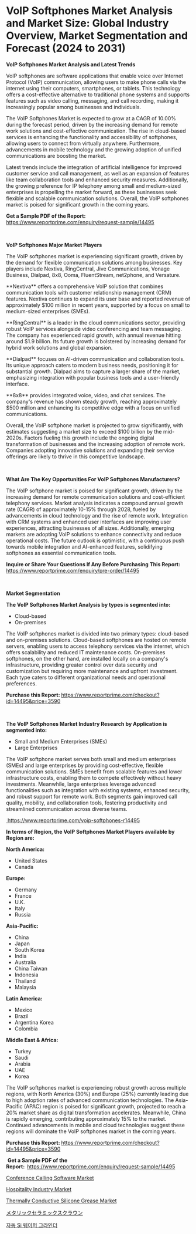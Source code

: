 <p><h1>VoIP Softphones Market Analysis and Market Size: Global Industry Overview, Market Segmentation and Forecast (2024 to 2031)</h1></p><p><strong>VoIP Softphones Market Analysis and Latest Trends</strong></p>
<p><p>VoIP softphones are software applications that enable voice over Internet Protocol (VoIP) communication, allowing users to make phone calls via the internet using their computers, smartphones, or tablets. This technology offers a cost-effective alternative to traditional phone systems and supports features such as video calling, messaging, and call recording, making it increasingly popular among businesses and individuals.</p><p>The VoIP Softphones Market is expected to grow at a CAGR of 10.00% during the forecast period, driven by the increasing demand for remote work solutions and cost-effective communication. The rise in cloud-based services is enhancing the functionality and accessibility of softphones, allowing users to connect from virtually anywhere. Furthermore, advancements in mobile technology and the growing adoption of unified communications are boosting the market. </p><p>Latest trends include the integration of artificial intelligence for improved customer service and call management, as well as an expansion of features like team collaboration tools and enhanced security measures. Additionally, the growing preference for IP telephony among small and medium-sized enterprises is propelling the market forward, as these businesses seek flexible and scalable communication solutions. Overall, the VoIP softphones market is poised for significant growth in the coming years.</p></p>
<p><strong>Get a Sample PDF of the Report:&nbsp;</strong> <a href="https://www.reportprime.com/enquiry/request-sample/14495">https://www.reportprime.com/enquiry/request-sample/14495</a></p>
<p>&nbsp;</p>
<p><strong>VoIP Softphones Major Market Players</strong></p>
<p><p>The VoIP softphones market is experiencing significant growth, driven by the demand for flexible communication solutions among businesses. Key players include Nextiva, RingCentral, Jive Communications, Vonage Business, Dialpad, 8x8, Ooma, FluentStream, net2phone, and Versature.</p><p>**Nextiva** offers a comprehensive VoIP solution that combines communication tools with customer relationship management (CRM) features. Nextiva continues to expand its user base and reported revenue of approximately $100 million in recent years, supported by a focus on small to medium-sized enterprises (SMEs).</p><p>**RingCentral** is a leader in the cloud communications sector, providing robust VoIP services alongside video conferencing and team messaging. The company has experienced rapid growth, with annual revenue hitting around $1.9 billion. Its future growth is bolstered by increasing demand for hybrid work solutions and global expansion.</p><p>**Dialpad** focuses on AI-driven communication and collaboration tools. Its unique approach caters to modern business needs, positioning it for substantial growth. Dialpad aims to capture a larger share of the market, emphasizing integration with popular business tools and a user-friendly interface.</p><p>**8x8** provides integrated voice, video, and chat services. The company's revenue has shown steady growth, reaching approximately $500 million and enhancing its competitive edge with a focus on unified communications.</p><p>Overall, the VoIP softphone market is projected to grow significantly, with estimates suggesting a market size to exceed $100 billion by the mid-2020s. Factors fueling this growth include the ongoing digital transformation of businesses and the increasing adoption of remote work. Companies adopting innovative solutions and expanding their service offerings are likely to thrive in this competitive landscape.</p></p>
<p>&nbsp;</p>
<p><strong>What Are The Key Opportunities For VoIP Softphones Manufacturers?</strong></p>
<p><p>The VoIP softphone market is poised for significant growth, driven by the increasing demand for remote communication solutions and cost-efficient telephony services. Market analysis indicates a compound annual growth rate (CAGR) of approximately 10-15% through 2028, fueled by advancements in cloud technology and the rise of remote work. Integration with CRM systems and enhanced user interfaces are improving user experiences, attracting businesses of all sizes. Additionally, emerging markets are adopting VoIP solutions to enhance connectivity and reduce operational costs. The future outlook is optimistic, with a continuous push towards mobile integration and AI-enhanced features, solidifying softphones as essential communication tools.</p></p>
<p><strong>Inquire or Share Your Questions If Any Before Purchasing This Report:</strong> <a href="https://www.reportprime.com/enquiry/pre-order/14495">https://www.reportprime.com/enquiry/pre-order/14495</a></p>
<p>&nbsp;</p>
<p><strong>Market Segmentation</strong></p>
<p><strong>The VoIP Softphones Market Analysis by types is segmented into:</strong></p>
<p><ul><li>Cloud-based</li><li>On-premises</li></ul></p>
<p><p>The VoIP softphones market is divided into two primary types: cloud-based and on-premises solutions. Cloud-based softphones are hosted on remote servers, enabling users to access telephony services via the internet, which offers scalability and reduced IT maintenance costs. On-premises softphones, on the other hand, are installed locally on a company's infrastructure, providing greater control over data security and customization but requiring more maintenance and upfront investment. Each type caters to different organizational needs and operational preferences.</p></p>
<p><strong>Purchase this Report:&nbsp;</strong><a href="https://www.reportprime.com/checkout?id=14495&price=3590">https://www.reportprime.com/checkout?id=14495&price=3590</a></p>
<p>&nbsp;</p>
<p><strong>The VoIP Softphones Market Industry Research by Application is segmented into:</strong></p>
<p><ul><li>Small and Medium Enterprises (SMEs)</li><li>Large Enterprises</li></ul></p>
<p><p>The VoIP softphone market serves both small and medium enterprises (SMEs) and large enterprises by providing cost-effective, flexible communication solutions. SMEs benefit from scalable features and lower infrastructure costs, enabling them to compete effectively without heavy investments. Meanwhile, large enterprises leverage advanced functionalities such as integration with existing systems, enhanced security, and robust support for remote work. Both segments gain improved call quality, mobility, and collaboration tools, fostering productivity and streamlined communication across diverse teams.</p></p>
<p><a href="https://www.reportprime.com/voip-softphones-r14495">&nbsp;https://www.reportprime.com/voip-softphones-r14495</a></p>
<p><strong>In terms of Region, the VoIP Softphones Market Players available by Region are:</strong></p>
<p>
    <p> <strong> North America: </strong>
        <ul>
            <li>United States</li>
            <li>Canada</li>
        </ul>
        </p> 
    <p> <strong> Europe: </strong>
        <ul>
            <li>Germany</li>
            <li>France</li>
            <li>U.K.</li>
            <li>Italy</li>
            <li>Russia</li>
        </ul>
        </p> 
    <p> <strong> Asia-Pacific: </strong>
        <ul>
            <li>China</li>
            <li>Japan</li>
            <li>South Korea</li>
            <li>India</li>
            <li>Australia</li>
            <li>China Taiwan</li>
            <li>Indonesia</li>
            <li>Thailand</li>
            <li>Malaysia</li>
        </ul>
        </p> 
    <p> <strong> Latin America: </strong>
        <ul>
            <li>Mexico</li>
            <li>Brazil</li>
            <li>Argentina Korea</li>
            <li>Colombia</li>
        </ul>
        </p> 
    <p> <strong> Middle East & Africa: </strong>
        <ul>
            <li>Turkey</li>
            <li>Saudi</li>
            <li>Arabia</li>
            <li>UAE</li>
            <li>Korea</li>
        </ul>
    </p>
    </p>
<p><p>The VoIP softphones market is experiencing robust growth across multiple regions, with North America (30%) and Europe (25%) currently leading due to high adoption rates of advanced communication technologies. The Asia-Pacific (APAC) region is poised for significant growth, projected to reach a 20% market share as digital transformation accelerates. Meanwhile, China is rapidly emerging, contributing approximately 15% to the market. Continued advancements in mobile and cloud technologies suggest these regions will dominate the VoIP softphones market in the coming years.</p></p>
<p><strong>Purchase this Report: </strong><a href="https://www.reportprime.com/checkout?id=14495&price=3590">https://www.reportprime.com/checkout?id=14495&price=3590</a></p>
<p>&nbsp;<strong>Get a Sample PDF of the Report:&nbsp;&nbsp;</strong><a href="https://www.reportprime.com/enquiry/request-sample/14495">https://www.reportprime.com/enquiry/request-sample/14495</a></p>
<p><strong></strong></p>
<p><p><a href="https://github.com/WillieWoodard/Market-Research-Report-List-6/blob/main/conference-calling-software-market.md">Conference Calling Software Market</a></p><p><a href="https://www.linkedin.com/pulse/hospitality-industry-market-essentials-key-players-demand-drivers-wjmic?trackingId=L%2B0ntosORt63AM3uRr0b0g%3D%3D">Hospitality Industry Market</a></p><p><a href="https://issuu.com/reportprime-2/docs/thermally-conductive-silicone-greas_a0fe33e76df65b">Thermally Conductive Silicone Grease Market</a></p><p><a href="https://medium.com/@durgin521/metallic-ceramics-crown-market-%E3%81%AE%E3%82%B0%E3%83%AD%E3%83%BC%E3%83%90%E3%83%AB%E5%B8%82%E5%A0%B4%E6%A6%82%E8%A6%81%E3%81%AF-%E4%B8%96%E7%95%8C%E3%81%8A%E3%82%88%E3%81%B3%E4%B8%BB%E8%A6%81%E5%B8%82%E5%A0%B4%E3%81%AB%E3%81%8A%E3%81%91%E3%82%8B%E6%A5%AD%E7%95%8C%E3%81%AB%E5%BD%B1%E9%9F%BF%E3%82%92%E4%B8%8E%E3%81%88%E3%82%8B%E4%B8%BB%E8%A6%81%E3%81%AA%E3%83%88%E3%83%AC%E3%83%B3%E3%83%89%E3%81%AB%E3%81%A4%E3%81%84%E3%81%A6-%E7%8B%AC%E8%87%AA%E3%81%AE%E8%A6%96%E7%82%B9%E3%82%92%E6%8F%90%E4%BE%9B%E3%81%97%E3%81%BE%E3%81%99-5514ab781112">メタリックセラミックスクラウン</a></p><p><a href="https://medium.com/@daniedoyle89/%EA%B8%80%EB%A1%9C%EB%B2%8C-%EC%9E%90%EB%8F%99-%EC%8B%A4%EB%A6%AC%EC%BD%98-%EC%9B%A8%EC%9D%B4%ED%8D%BC-%EA%B7%B8%EB%9D%BC%EC%9D%B8%EB%8D%94-%EC%8B%9C%EC%9E%A5%EC%9D%84-%EC%9D%B4%EB%81%84%EB%8A%94-%EC%9A%94%EC%9D%B8%EC%9D%80-%EB%AC%B4%EC%97%87%EC%9D%B8%EA%B0%80-%ED%8A%B8%EB%A0%8C%EB%93%9C-%EC%9D%91%EC%9A%A9-%ED%94%84%EB%A1%9C%EA%B7%B8%EB%9E%A8-%EB%B0%8F-%EC%A7%80%EC%97%AD-%EC%A0%84%EB%A7%9D-2024-2031-%EC%9D%84-%EC%82%B4%ED%8E%B4%EB%B3%B4%EC%84%B8%EC%9A%94-cf6c9487c3b4">자동 Si 웨이퍼 그라인더</a></p></p>